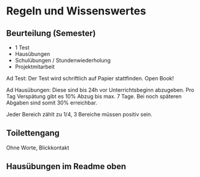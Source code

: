 # Regeln und Wissenswertes

## Beurteilung (Semester)

- 1 Test
- Hausübungen
- Schulübungen / Stundenwiederholung
- Projektmitarbeit

Ad Test: Der Test wird schriftlich auf Papier stattfinden. Open Book!

Ad Hausübungen: Diese sind bis 24h vor Unterrichtsbeginn abzugeben. Pro Tag
Verspätung gibt es 10% Abzug bis max. 7 Tage. Bei noch späteren Abgaben sind
somit 30% erreichbar.

Jeder Bereich zählt zu 1/4, 3 Bereiche müssen positiv sein.

## Toilettengang

Ohne Worte, Blickkontakt

## Hausübungen im Readme oben
